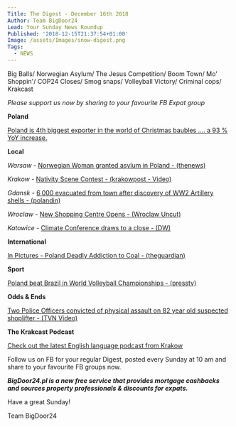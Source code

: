 ```yaml
---
Title: The Digest - December 16th 2018
Author: Team BigDoor24
Lead: Your Sunday News Roundup
Published: '2018-12-15T21:37:54+01:00'
Image: /assets/Images/snow-digest.png
Tags:
  - NEWS
---
```

Big Balls/ Norwegian Asylum/ The Jesus Competition/ Boom Town/ Mo' Shoppin'/ COP24 Closes/ Smog snaps/ Volleyball Victory/ Criminal cops/ Krakcast



_Please support us now by sharing to your favourite FB Expat group_

<div class="sharethis-inline-share-buttons"></div>

**Poland**

[Poland is 4th biggest exporter in the world of Christmas baubles .... a 93 % YoY increase.](http://wbj.pl/poland-becomes-4th-biggest-exporter-of-christmas-products-in-the-world/)

**Local**

_Warsaw_ - [Norwegian Woman granted asylum in Poland - (thenews)](http://thenews.pl/1/10/Artykul/397305,Poland-grants-asylum-to-Norwegian-woman-report)

_Krakow_ -  [Nativity Scene Contest - (krakowpost - Video)](http://www.krakowpost.com/19862/2018/12/video-krakows-2018-nativity-scene-contest)

_Gdansk_ - [6,000 evacuated from town after discovery of WW2 Artillery shells - (polandin)](https://polandin.com/40441211/north-polands-city-evacuated-for-wwiiera-shells-extraction)

_Wroclaw_ - [New Shopping Centre Opens - (Wroclaw Uncut)](http://wroclawuncut.com/2018/12/14/new-shopping-centre-opens-in-muchobor-wielki/)

_Katowice_ - [Climate Conference draws to a close - (DW)](https://www.dw.com/en/divisions-persist-as-climate-talks-drag-to-a-close/a-46737242)

**International**

[In Pictures - Poland Deadly Addiction to Coal - (theguardian)](https://www.theguardian.com/environment/gallery/2018/dec/14/poland-deadly-coal-addiction-in-pictures)

**Sport**

[Poland beat Brazil in World Volleyball Championships - (presstv)](https://www.presstv.com/Detail/2018/10/01/575725/Poland-beat-Brazil-to-win-FIVB-World-Championship)

**Odds & Ends**

[Two Police Officers convicted of physical assault on 82 year old suspected shoplifter - (TVN Video)](https://www.tvn24.pl/tvn24-news-in-english,157,m/two-former-police-officers-sentenced-for-excessive-use-of-force,891474.html)

**The Krakcast Podcast**

[Check out the latest English language podcast from Krakow](https://www.krakcast.pl/e/krakcast-interview-robert-socha-tvn/)

Follow us on FB for your regular Digest, posted every Sunday at 10 am and share to your favourite FB groups now.

**_BigDoor24.pl is a new free service that provides mortgage cashbacks and sources property professionals & discounts for expats._**

Have a great Sunday!

Team BigDoor24
